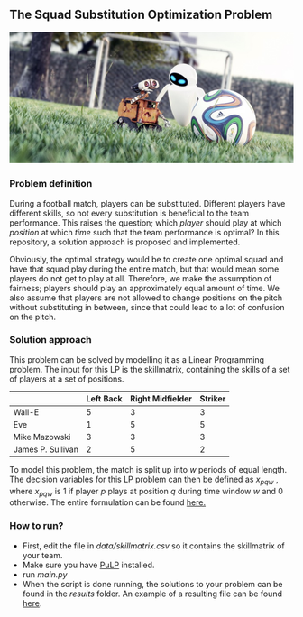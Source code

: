 ## The Squad Substitution Optimization Problem

![](etc/walle_eve_soccer.png)

### Problem definition

During a football match, players can be substituted. Different players have different skills, so not every substitution is beneficial to the team performance. This raises the question; which *player* should play at which *position* at which *time* such that the team performance is optimal? In this repository, a solution approach is proposed and implemented.

Obviously, the optimal strategy would be to create one optimal squad and have that squad play during the entire match, but that would mean some players do not get to play at all. Therefore, we make the assumption of fairness; players should play an approximately equal amount of time. We also assume that players are not allowed to change positions on the pitch without substituting in between, since that could lead to a lot of confusion on the pitch.

 
### Solution approach

This problem can be solved by modelling it as a Linear Programming problem. The input for this LP is the skillmatrix, containing the skills of a set of players at a set of positions.

|          | Left Back | Right Midfielder | Striker |
| -------- | ---------- | ---------- | ---------- |
| Wall-E | 5          | 3          | 3          |
| Eve | 1          | 5          | 5          |
| Mike Mazowski | 3          | 3          | 3          |
| James P. Sullivan | 2          | 5          | 2          |

To model this problem, the match is split up into *w* periods of equal length. The decision variables for this LP problem can then be defined as *x<sub>pqw</sub>* , where *x<sub>pqw</sub>* is 1 if player *p* plays at position *q* during time window *w* and 0 otherwise. The entire formulation can be found [here.](https://github.com/flo12392/squadsub/blob/master/formulation/formulation.pdf)

### How to run?

- First, edit the file in *data/skillmatrix.csv* so it contains the skillmatrix of your team.
- Make sure you have [PuLP](https://pythonhosted.org/PuLP/main/installing_pulp_at_home.html) installed.
- run *main.py*
- When the script is done running, the solutions to your problem can be found in the *results* folder. An example of a resulting file can be found [here](https://github.com/flo12392/squadsub/blob/master/results/example_result.txt).